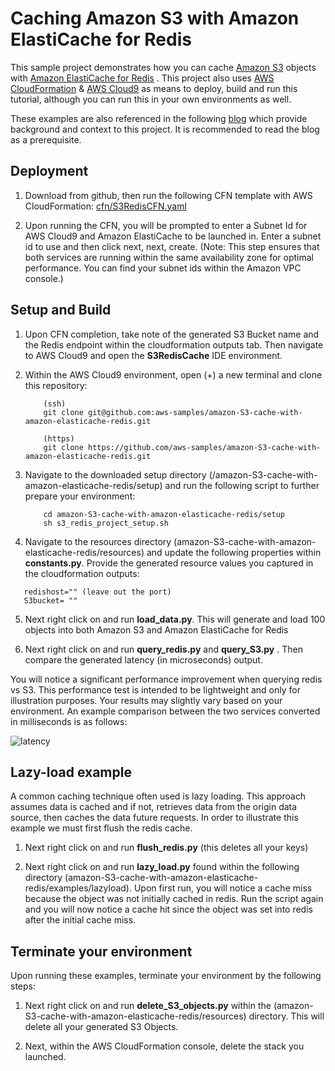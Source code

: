 # Caching Amazon S3 with Amazon ElastiCache for Redis

This sample project demonstrates how you can cache [Amazon S3](https://aws.amazon.com/s3/) objects with [Amazon ElastiCache for Redis](https://aws.amazon.com/elasticache/redis/) . This project also uses [AWS CloudFormation](https://aws.amazon.com/cloudformation/) & [AWS Cloud9](https://aws.amazon.com/cloud9/) as means to deploy, build and run this tutorial, although you can run this in your own environments as well.

These examples are also referenced in the following [blog](https://aws.amazon.com/blogs/storage/turbocharge-amazon-s3-with-amazon-elasticache-for-redis/) which provide background and context to this project. It is recommended to read the blog as a prerequisite.

## Deployment

1. Download from github, then run the following CFN template with AWS CloudFormation: [cfn/S3RedisCFN.yaml](https://raw.githubusercontent.com/aws-samples/amazon-S3-cache-with-amazon-elasticache-redis/master/cfn/S3RedisCFN.yaml)

2. Upon running the CFN, you will be prompted to enter a Subnet Id for AWS Cloud9 and Amazon ElastiCache to be launched in. Enter a subnet id to use and then click next, next, create. (Note: This step ensures that both services are running within the same availability zone for optimal performance. You can find your subnet ids within the Amazon VPC console.)

## Setup and Build

1. Upon CFN completion, take note of the generated S3 Bucket name and the Redis endpoint within the cloudformation outputs tab. Then navigate to AWS Cloud9 and open the **S3RedisCache** IDE environment.

2. Within the AWS Cloud9 environment, open (+) a new terminal and clone this repository:

   ``` 
       (ssh) 
       git clone git@github.com:aws-samples/amazon-S3-cache-with-amazon-elasticache-redis.git 
       
       (https)
       git clone https://github.com/aws-samples/amazon-S3-cache-with-amazon-elasticache-redis.git 
   ``` 
3. Navigate to the downloaded setup directory (/amazon-S3-cache-with-amazon-elasticache-redis/setup) and run the following script to further prepare your environment:
 
   ```
       cd amazon-S3-cache-with-amazon-elasticache-redis/setup
       sh s3_redis_project_setup.sh  
   ```

 4. Navigate to the resources directory (amazon-S3-cache-with-amazon-elasticache-redis/resources) and update the following properties within **constants.py**. Provide the generated resource values you captured in the cloudformation outputs: 

   ```
      redishost="" (leave out the port)
      S3bucket= "" 
   ```
 5. Next right click on and run **load_data.py**. This will generate and load 100 objects into both Amazon S3 and Amazon ElastiCache for Redis

 6. Next right click on and run **query_redis.py** and **query_S3.py** . Then compare the generated latency (in microseconds) output. 

 You will notice a significant performance improvement when querying redis vs S3. This performance test is intended to be lightweight and only for illustration purposes. Your results may slightly vary based on your environment. An example comparison between the two services converted in milliseconds is as follows: 

 ![latency](images/latency.jpg)

## Lazy-load example

A common caching technique often used is lazy loading. This approach assumes data is cached and if not, retrieves data from the origin data source, then caches the data future requests. In order to illustrate this example we must first flush the redis cache.

1. Next right click on and run **flush_redis.py** (this deletes all your keys)

2. Next right click on and run **lazy_load.py** found within the following directory (amazon-S3-cache-with-amazon-elasticache-redis/examples/lazyload). Upon first run, you will notice a cache miss because the object was not initially cached in redis. Run the script again and you will now notice a cache hit since the object was set into redis after the initial cache miss. 

## Terminate your environment

Upon running these examples, terminate your environment by the following steps:

1. Next right click on and run **delete_S3_objects.py** within the (amazon-S3-cache-with-amazon-elasticache-redis/resources) directory. This will delete all your generated S3 Objects.

2. Next, within the AWS CloudFormation console, delete the stack you launched. 
 

